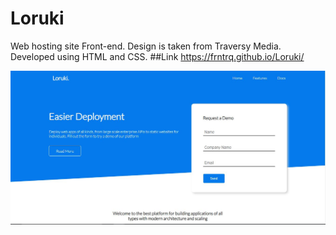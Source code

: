 # Loruki
Web hosting site Front-end. Design is taken from Traversy Media.
Developed using HTML and CSS.
##Link
https://frntrq.github.io/Loruki/

![Loruki](loruki.jpg)
